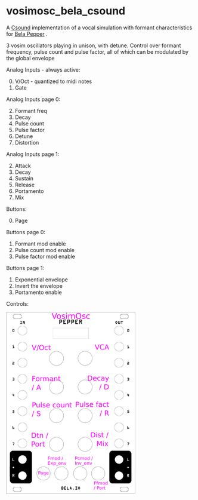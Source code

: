 # vosimosc_bela_csound

A [Csound](https://csound.com) implementation of a vocal simulation with formant characteristics for [Bela Pepper](https://learn.bela.io/products/modular/pepper/) .

3 vosim oscillators playing in unison, with detune.
Control over formant frequency, pulse count and pulse factor, all of which can be modulated by the global envelope

Analog Inputs - always active:

  0. V/Oct - quantized to midi notes  
  1. Gate

Analog Inputs page 0:  

  2. Formant freq 
  3. Decay
  4. Pulse count
  5. Pulse factor
  6. Detune
  7. Distortion

Analog Inputs page 1:  

  2. Attack 
  3. Decay
  4. Sustain
  5. Release
  6. Portamento
  7. Mix


Buttons:
  
  0. Page

Buttons page 0:  
  1. Formant mod enable
  2. Pulse count mod enable
  3. Pulse factor mod enable

Buttons page 1:  
  1. Exponential envelope
  2. Invert the envelope
  3. Portamento enable

Controls:  

![controls](https://github.com/jazamatronic/bela_pepper_patches/blob/main/vosimosc_bela_csound/vosimosc.png)
